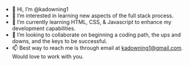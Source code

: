 - 👋 Hi, I’m @kadowning1
- 👀 I’m interested in learning new aspects of the full stack process.
- 🌱 I’m currently learning HTML, CSS, & Javascript to enhance my development capabilities.
- 💞️ I’m looking to collaborate on beginning a coding path, the ups and downs, and the keys to be successful.
- 📫 Best way to reach me is through email at kadowning1@gmail.com.  Would love to work with you.

<!---
kadowning1/kadowning1 is a ✨ special ✨ repository because its `README.md` (this file) appears on your GitHub profile.
You can click the Preview link to take a look at your changes.
--->
